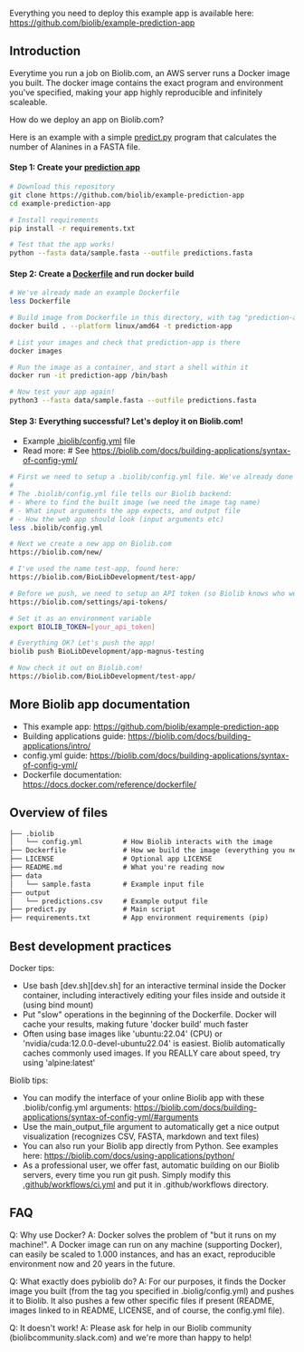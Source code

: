 Everything you need to deploy this example app is available here:
https://github.com/biolib/example-prediction-app

## Introduction

Everytime you run a job on Biolib.com, an AWS server runs a Docker image you built. The docker image contains the exact program and environment you've specified, making your app highly reproducible and infinitely scaleable.

How do we deploy an app on Biolib.com?

Here is an example with a simple [predict.py](predict.py) program that calculates the number of Alanines in a FASTA file.

#### Step 1: Create your [prediction app](predict.py)

```bash
# Download this repository
git clone https://github.com/biolib/example-prediction-app
cd example-prediction-app

# Install requirements
pip install -r requirements.txt

# Test that the app works!
python --fasta data/sample.fasta --outfile predictions.fasta
```

#### Step 2: Create a [Dockerfile](Dockerfile) and run docker build

```bash
# We've already made an example Dockerfile
less Dockerfile

# Build image from Dockerfile in this directory, with tag "prediction-app"
docker build . --platform linux/amd64 -t prediction-app

# List your images and check that prediction-app is there
docker images

# Run the image as a container, and start a shell within it
docker run -it prediction-app /bin/bash

# Now test your app again!
python3 --fasta data/sample.fasta --outfile predictions.fasta
```

#### Step 3: Everything successful? Let's deploy it on Biolib.com!
- Example [.biolib/config.yml](.biolib/config.yml) file
- Read more: # See https://biolib.com/docs/building-applications/syntax-of-config-yml/

```bash
# First we need to setup a .biolib/config.yml file. We've already done this.
# 
# The .biolib/config.yml file tells our Biolib backend:
# - Where to find the built image (we need the image tag name)
# - What input arguments the app expects, and output file
# - How the web app should look (input arguments etc)
less .biolib/config.yml

# Next we create a new app on Biolib.com
https://biolib.com/new/

# I've used the name test-app, found here:
https://biolib.com/BioLibDevelopment/test-app/

# Before we push, we need to setup an API token (so Biolib knows who we are)
https://biolib.com/settings/api-tokens/

# Set it as an environment variable
export BIOLIB_TOKEN=[your_api_token]

# Everything OK? Let's push the app!
biolib push BioLibDevelopment/app-magnus-testing

# Now check it out on Biolib.com!
https://biolib.com/BioLibDevelopment/test-app/
```

## More Biolib app documentation
- This example app: https://github.com/biolib/example-prediction-app
- Building applications guide: https://biolib.com/docs/building-applications/intro/
- config.yml guide: https://biolib.com/docs/building-applications/syntax-of-config-yml/
- Dockerfile documentation: https://docs.docker.com/reference/dockerfile/

## Overview of files
```markdown
├── .biolib
│   └── config.yml          # How Biolib interacts with the image 
├── Dockerfile              # How we build the image (everything you need, code-wise)
├── LICENSE                 # Optional app LICENSE
├── README.md               # What you're reading now
├── data
│   └── sample.fasta        # Example input file
├── output
│   └── predictions.csv     # Example output file
├── predict.py              # Main script
├── requirements.txt        # App environment requirements (pip)
```

## Best development practices
Docker tips:
- Use bash [dev.sh][dev.sh] for an interactive terminal inside the Docker container, including interactively editing your files inside and outside it (using bind mount)
- Put "slow" operations in the beginning of the Dockerfile. Docker will cache your results, making future 'docker build' much faster
- Often using base images like 'ubuntu:22.04' (CPU) or 'nvidia/cuda:12.0.0-devel-ubuntu22.04' is easiest. Biolib automatically caches commonly used images. If you REALLY care about speed, try using 'alpine:latest'

Biolib tips:
- You can modify the interface of your online Biolib app with these .biolib/config.yml arguments: https://biolib.com/docs/building-applications/syntax-of-config-yml/#arguments
- Use the main_output_file argument to automatically get a nice output visualization (recognizes CSV, FASTA, markdown and text files)
- You can also run your Biolib app directly from Python. See examples here: https://biolib.com/docs/using-applications/python/
- As a professional user, we offer fast, automatic building on our Biolib servers, every time you run git push. Simply modify this [.github/workflows/ci.yml](https://github.com/biolibtech/app-musite/blob/develop/.github/workflows/ci.yml) and put it in .github/workflows directory.

## FAQ

Q: Why use Docker?
A: Docker solves the problem of "but it runs on my machine!". A Docker image can run on any machine (supporting Docker), can easily be scaled to 1.000 instances, and has an exact, reproducible environment now and 20 years in the future.

Q: What exactly does pybiolib do?
A: For our purposes, it finds the Docker image you built (from the tag you specified in .biolig/config.yml) and pushes it to Biolib. It also pushes a few other specific files if present (README, images linked to in README, LICENSE, and of course, the config.yml file).

Q: It doesn't work!
A: Please ask for help in our Biolib community (biolibcommunity.slack.com) and we're more than happy to help!
